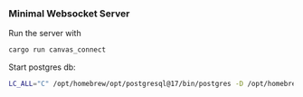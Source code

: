 ### Minimal Websocket Server

Run the server with 

```bash
cargo run canvas_connect
```

Start postgres db:

```bash
LC_ALL="C" /opt/homebrew/opt/postgresql@17/bin/postgres -D /opt/homebrew/var/postgresql@17
```


